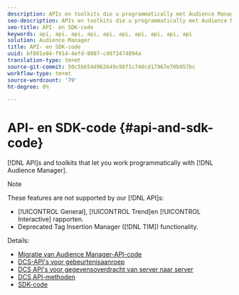 ```yaml
---
description: APIs en toolkits die u programmatically met Audience Manager laten werken.
seo-description: APIs en toolkits die u programmatically met Audience Manager laten werken.
seo-title: API- en SDK-code
keywords: api, api, api, api, api, api, api, api, api, api
solution: Audience Manager
title: API- en SDK-code
uuid: bf801e84-f914-4efd-8807-c4972474894a
translation-type: tm+mt
source-git-commit: 50c5b654d962649c98f1c740cd17967e70b957bc
workflow-type: tm+mt
source-wordcount: '79'
ht-degree: 0%

---
```



# API- en SDK-code {#api-and-sdk-code}

[!DNL API]s and toolkits that let you work programmatically with [!DNL Audience Manager].

>[!NOTE]
>
>These features are not supported by our [!DNL API]s:
>
>* [!UICONTROL General], [!UICONTROL Trend]en [!UICONTROL Interactive] rapporten.
>* Deprecated Tag Insertion Manager ([!DNL TIM]) functionality.


Details:

* [Migratie van Audience Manager-API-code](api-swagger-migration.md)
* [DCS-API&#39;s voor gebeurtenisaanroep](dcs-intro/dcs-event-calls/dcs-event-calls.md)
* [DCS API&#39;s voor gegevensoverdracht van server naar server](dcs-intro/dcs-s2s/dcs-s2s.md)
* [DCS API-methoden](dcs-intro/dcs-api-reference/dcs-api-methods.md)
* [SDK-code](/help/using/api/aam-sdk.md)
